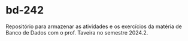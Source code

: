 # bd-242
Repositório para armazenar as atividades e os exercícios da matéria de Banco de Dados com o prof. Taveira no semestre 2024.2. 
